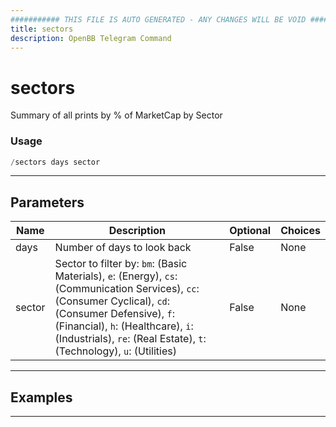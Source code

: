 ```yaml
---
########### THIS FILE IS AUTO GENERATED - ANY CHANGES WILL BE VOID ###########
title: sectors
description: OpenBB Telegram Command
---
```


# sectors

Summary of all prints by % of MarketCap by Sector

### Usage

```python wordwrap
/sectors days sector
```

---

## Parameters

| Name | Description | Optional | Choices |
| ---- | ----------- | -------- | ------- |
| days | Number of days to look back | False | None |
| sector | Sector to filter by: `bm`: (Basic Materials), `e`: (Energy), `cs`: (Communication Services), `cc`: (Consumer Cyclical), `cd`: (Consumer Defensive), `f`: (Financial), `h`: (Healthcare), `i`: (Industrials), `re`: (Real Estate), `t`: (Technology), `u`: (Utilities) | False | None |


---

## Examples


---
